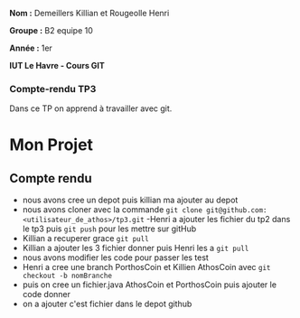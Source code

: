 **Nom :** Demeillers Killian et Rougeolle Henri

**Groupe :** B2 equipe 10

**Année :** 1er

**IUT Le Havre - Cours GIT**

### Compte-rendu TP3

Dans ce TP on apprend à travailler avec git.

# Mon Projet
## Compte rendu

- nous avons cree un depot puis killian ma ajouter au depot
- nous avons cloner avec la commande `git clone git@github.com:<utilisateur_de_athos>/tp3.git`
-Henri a ajouter les fichier du tp2 dans le tp3 puis `git push` pour les mettre sur gitHub
- Killian a recuperer grace `git pull`
- Killian a ajouter les 3 fichier donner puis Henri les a `git pull`
- nous avons modifier les code pour passer les test
- Henri a cree une branch PorthosCoin et Killien AthosCoin avec `git checkout -b nomBranche`
- puis on cree un fichier.java AthosCoin et PorthosCoin puis ajouter le code donner 
- on a ajouter c'est fichier dans le depot github
